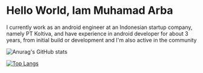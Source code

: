 # Hello World, Iam Muhamad Arba

I currently work as an android engineer at an Indonesian startup company, namely PT Koltiva, and have experience in android developer for about 3 years,
from initial build or development and I'm also active in the community

![Anurag's GitHub stats](https://github-readme-stats.vercel.app/api?username=arbaelbarca&show_icons=true)

<!-- ![Anurag's GitHub stats](https://github-readme-stats.vercel.app/api?username=arbaelbarca&show_icons=true&theme=radical)
 -->
<!-- [![Top Langs](https://github-readme-stats.vercel.app/api/top-langs/?username=arbaelbarca)](https://github.com/anuraghazra/github-readme-stats) -->

[![Top Langs](https://github-readme-stats.vercel.app/api/top-langs/?username=arbaelbarca&layout=compact)](https://github.com/anuraghazra/github-readme-stats)


<!-- ![visitors](https://visitor-badge.glitch.me/badge?page_id=page.id) -->
<!-- 
# Get in touch with me 
https://img.shields.io/badge/WhatsApp-25D366?style=for-the-badge&logo=whatsapp&logoColor=white -->



